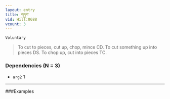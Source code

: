 ```yaml
---
layout: entry
title: གཏུབ་
vid: Hill:0688
vcount: 3
---
```

`Voluntary` 
> To cut to pieces, cut up, chop, mince CD\.
 To cut something up into pieces DS\.
 To chop up, cut into pieces TC\.

### Dependencies (N = 3)
* `arg2` 1

---

###Examples



